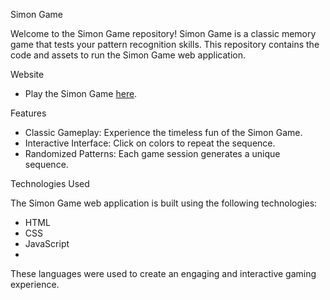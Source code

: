 Simon Game

Welcome to the Simon Game repository! Simon Game is a classic memory game that tests your pattern recognition skills. This repository contains the code and assets to run the Simon Game web application.

Website

- Play the Simon Game [here](https://tanvir-simongame.onrender.com/).

Features
- Classic Gameplay: Experience the timeless fun of the Simon Game.
- Interactive Interface: Click on colors to repeat the sequence.
- Randomized Patterns: Each game session generates a unique sequence.

Technologies Used

 The Simon Game web application is built using the following technologies:

- HTML
- CSS
- JavaScript
- 
These languages were used to create an engaging and interactive gaming experience.
